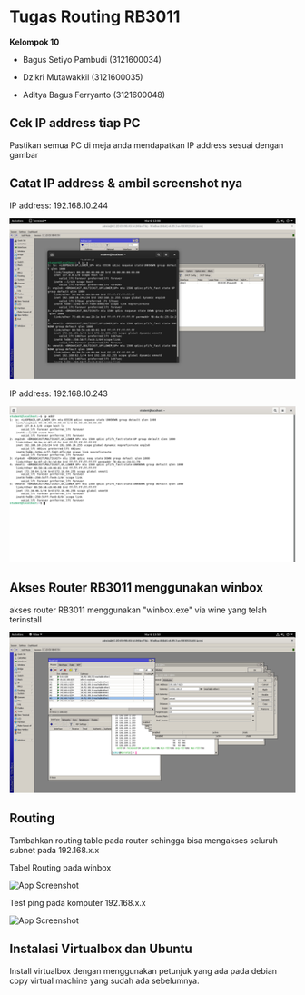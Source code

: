 
# Tugas Routing RB3011

**Kelompok 10** 

- Bagus Setiyo Pambudi (3121600034)

- Dzikri Mutawakkil (3121600035)

- Aditya Bagus Ferryanto (3121600048)





## Cek IP address tiap PC

Pastikan semua PC di meja anda mendapatkan IP address sesuai dengan gambar

## Catat IP address & ambil screenshot nya

IP address: 192.168.10.244

<img src="screenshot/ip1.jpg">

IP address: 192.168.10.243

<img src="screenshot/ip2.jpg">

## Akses Router RB3011 menggunakan winbox

akses router RB3011 menggunakan "winbox.exe" via wine yang telah terinstall

<img src="screenshot/routing.jpg">

## Routing

Tambahkan routing table pada router sehingga bisa mengakses seluruh subnet pada 192.168.x.x

Tabel Routing pada winbox

![App Screenshot](https://via.placeholder.com/468x300?text=Routingwinbox)

Test ping pada komputer 192.168.x.x

![App Screenshot](https://via.placeholder.com/468x300?text=TestPing)

## Instalasi Virtualbox dan Ubuntu

Install virtualbox dengan menggunakan petunjuk yang ada pada debian copy virtual machine yang sudah ada sebelumnya.






